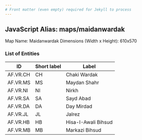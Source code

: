 ```yaml
---
# Front matter (even empty) required for Jekyll to process
---
```


## JavaScript Alias: maps/maidanwardak

Map Name: Maidanwardak
Dimensions (Width x Height): 610x570





### List of Entities

ID | Short label | Label
---|---|---|
AF.VR.CH|CH|Chaki Wardak
AF.VR.MS|MS|Maydan Shahr
AF.VR.NI|NI|Nirkh
AF.VR.SA|SA|Sayd Abad
AF.VR.DA|DA|Day Mirdad
AF.VR.JL|JL|Jalrez
AF.VR.HB|HB|Hisa-I-Awali Bihsud
AF.VR.MB|MB|Markazi Bihsud